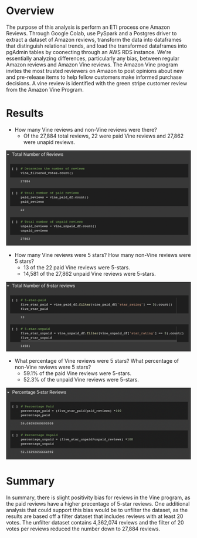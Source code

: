# Overview

The purpose of this analysis is perform an ETl process one Amazon Reviews. Through Google Colab, use PySpark and a Postgres driver to extract a dataset of Amazon reviews, transform the data into dataframes that distinguish relational trends, and load the transformed dataframes into pgAdmin tables by coonecting through an AWS RDS instance. We're essentially analyzing differences, particularly any bias, between regular Amazon reviews and Amazon Vine reviews. The Amazon Vine program invites the most trusted reviewers on Amazon to post opinions about new and pre-release items to help fellow customers make informed purchase decisions. A vine review is identified with the green stripe customer review from the Amazon Vine Program.



# Results

- How many Vine reviews and non-Vine reviews were there?
	- Of the 27,884 total reviews, 22 were paid Vine reviews and 27,862 were unapid reviews.

![/Resources/Total_Number_of_Reviews.png](/Resources/Total_Number_of_Reviews.png)


- How many Vine reviews were 5 stars? How many non-Vine reviews were 5 stars?
	- 13 of the 22 paid Vine reviews were 5-stars.
	- 14,581 of the 27,862 unpaid Vine reviews were 5-stars.

![/Resources/Total_Number_of_5-star_reviews.png](/Resources/Total_Number_of_5-star_reviews.png)


- What percentage of Vine reviews were 5 stars? What percentage of non-Vine reviews were 5 stars?
	- 59.1% of the paid Vine reviews were 5-stars.
	- 52.3% of the unpaid Vine reviews were 5-stars.

![/Resources/Percentage_5-star_Reviews.png](/Resources/Percentage_5-star_Reviews.png)






# Summary

In summary, there is slight positivity bias for reviews in the Vine program, as the paid reviews have a higher precentage of 5-star reviews. One additional analysis that could support this bias would be to unfilter the dataset, as the results are based off a filter dataset that includes reviews with at least 20 votes. The unfilter dataset contains 4,362,074 reviews and the filter of 20 votes per reviews reduced the number down to 27,884 reviews.
